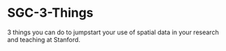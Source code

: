 # SGC-3-Things
 3 things you can do to jumpstart your use of spatial data in your research and teaching at Stanford. 

